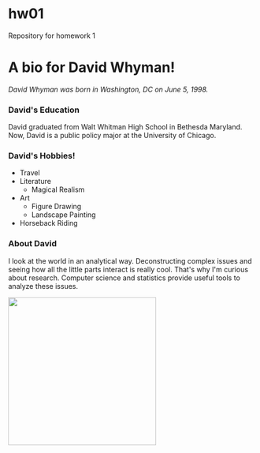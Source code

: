 # hw01
Repository for homework 1
 
# A bio for David Whyman!
 
*David Whyman was born in Washington, DC on June 5, 1998.*

### **David's Education**
David graduated from Walt Whitman High School in Bethesda Maryland. Now, David is a public policy major at the University of Chicago.

### David's Hobbies!
* Travel
* Literature
  * Magical Realism
* Art
   * Figure Drawing
   * Landscape Painting
* Horseback Riding 

### About David
I look at the world in an analytical way. Deconstructing complex issues and seeing how all the little parts interact is really cool. That's why I'm curious about research. Computer science and statistics provide useful tools to analyze these issues. 

<img style="float:left;transform: rotate(0deg); width:300px" src="https://github.com/whymand/hw01/blob/master/IMG_9358.JPG" />


 
 
 
 





